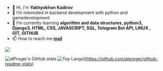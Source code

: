 - 👋 Hi, I’m **Yakhyokhon Kadirov**
- 👀 I’m interested in backend development with python and gamedevelopment
- 🌱 I’m currently learning **algorithm and data structures, python3, Django3, HTML, CSS, JAVASCRIPT, SQL, Telegram Bot API, LINUX , GIT, GITHUB**
- 📫 How to reach me **[mail](developerkadirov@gmail.com)**


<img src="{https://img.shields.io/badge/Python-FFD43B?style=for-the-badge&logo=python&logoColor=darkgreen}" > 

![alProger's GitHub stats](https://github-readme-stats.vercel.app/api?username=alproger&show_icons=true&theme=dark) 
![Top Langs](https://github-readme-stats.vercel.app/api/top-langs/?username=alproger&layout=compact)](https://github.com/alproger/github-readme-stats)


